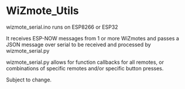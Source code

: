 


# WiZmote_Utils

wizmote_serial.ino runs on ESP8266 or ESP32

It receives ESP-NOW messages from 1 or more WiZmotes and passes a JSON message over serial to be received and processed by wizmote_serial.py

wizmote_serial.py allows for function callbacks for all remotes, or combinations of specific remotes and/or specific button presses.


Subject to change.
